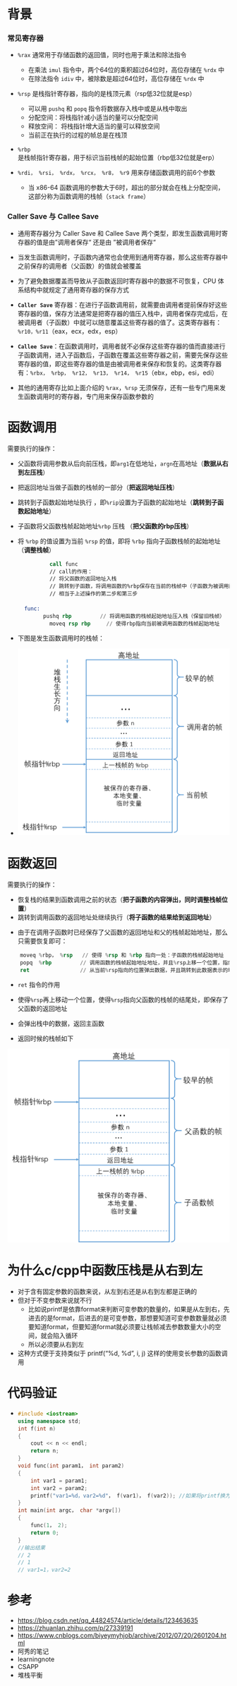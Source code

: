 # 背景

### 常见寄存器

+ `%rax` 通常用于存储函数的返回值，同时也用于乘法和除法指令
  + 在乘法 `imul` 指令中，两个64位的乘积超过64位时，高位存储在 `%rdx` 中
  + 在除法指令 `idiv` 中，被除数是超过64位时，高位存储在 `%rdx` 中

+ `%rsp` 是栈指针寄存器，指向的是栈顶元素（rsp低32位就是esp）
  + 可以用 `pushq` 和 `popq` 指令将数据存入栈中或是从栈中取出
  + 分配空间：将栈指针减小适当的量可以分配空间
  + 释放空间： 将栈指针增大适当的量可以释放空间
  + 当前正在执行的过程的帧总是在栈顶

+ `%rbp` 是栈帧指针寄存器，用于标识当前栈帧的起始位置（rbp低32位就是erp）
+ `%rdi， %rsi， %rdx， %rcx， %r8， %r9` 用来存储函数调用的前6个参数
  + 当 x86-64 函数调用的参数大于6时，超出的部分就会在栈上分配空间，这部分称为函数调用的栈帧（`stack frame`）






### Caller Save 与 Callee Save

- 通用寄存器分为  Caller Save 和  Callee Save 两个类型，即发生函数调用时寄存器的值是由”调用者保存“ 还是由 ”被调用者保存“
- 当发生函数调用时，子函数内通常也会使用到通用寄存器，那么这些寄存器中之前保存的调用者（父函数）的值就会被覆盖
- 为了避免数据覆盖而导致从子函数返回时寄存器中的数据不可恢复，CPU 体系结构中就规定了通用寄存器的保存方式



- **`Caller Save`**  寄存器：在进行子函数调用前，就需要由调用者提前保存好这些寄存器的值，保存方法通常是把寄存器的值压入栈中，调用者保存完成后，在被调用者（子函数）中就可以随意覆盖这些寄存器的值了。这类寄存器有：`%r10，%r11`（eax，ecx，edx，esp）

- **`Callee Save`**：在函数调用时，调用者就不必保存这些寄存器的值而直接进行子函数调用，进入子函数后，子函数在覆盖这些寄存器之前，需要先保存这些寄存器的值，即这些寄存器的值是由被调用者来保存和恢复的。这类寄存器有：`%rbx， %rbp， %r12， %r13， %r14， %r15`（ebx，ebp，esi，edi）



- 其他的通用寄存比如上面介绍的 `%rax`，`%rsp` 无须保存，还有一些专门用来发生函数调用时的寄存器，专门用来保存函数参数的







# 函数调用

需要执行的操作：

+ 父函数将调用参数从后向前压栈，即`arg1`在低地址，`argn`在高地址（**数据从右到左压栈**）

+ 把返回地址当做子函数的栈帧的一部分（**把返回地址压栈**）

+ 跳转到子函数起始地址执行 ，即`%rip`设置为子函数的起始地址（**跳转到子函数起始地址**）

+ 子函数将父函数栈帧起始地址`%rbp` 压栈 （**把父函数的rbp压栈**）

+ 将 `%rbp` 的值设置为当前 `%rsp` 的值，即将 `%rbp` 指向子函数栈帧的起始地址（**调整栈帧**）

  ```asm
    		call func
    		// call的作用：
    		// 将父函数的返回地址入栈
    		// 跳转到子函数，将调用函数的%rbp保存在当前的栈帧中（子函数为被调用函数）
    		// 相当于上述操作的第二步和第三步
  
    func:
          pushq rbp         // 将调用函数的栈帧起始地址压入栈（保留旧栈帧）
        	moveq rsp rbp     // 使得rbp指向当前被调用函数的栈帧起始地址
  ```



- 下图是发生函数调用时的栈帧：

- ![ ](image\stack_frame.png)







# 函数返回

需要执行的操作：

+ 恢复栈的结果到函数调用之前的状态（**把子函数的内容弹出，同时调整栈帧位置**）
+ 跳转到调用函数的返回地址处继续执行（**将子函数的结果给到返回地址**）



- 由于在调用子函数时已经保存了父函数的返回地址和父的栈帧起始地址，那么只需要恢复即可：

```asm
    moveq %rbp， %rsp   // 使得 %rsp 和 %rbp 指向一处：子函数的栈帧起始地址 
    popq  %rbp         // 调用函数的栈帧起始地址地址，并且%rsp上移一个位置，指向返回地址
    ret				   // 从当前%rsp指向的位置弹出数据，并且跳转到此数据表示的地址处，即返回父函数
```

-  `ret` 指令的作用

  + 使得`%rsp`再上移动一个位置，使得`%rsp`指向父函数的栈帧的结尾处，即保存了父函数的返回地址

  + 会弹出栈中的数据，返回主函数




- 返回时候的栈帧如下

![ ](image\stack_frame_2.png)







# 为什么c/cpp中函数压栈是从右到左

- 对于含有固定参数的函数来说，从左到右还是从右到左都是正确的
- 但对于不变参数来说就不行
  - 比如说printf是依靠format来判断可变参数的数量的，如果是从左到右，先进去的是format，后进去的是可变参数，那想要知道可变参数数量就必须要知道format，但要知道format就必须要让栈帧减去参数数量大小的空间，就会陷入循环
  - 所以必须要从右到左
- 这种方式便于支持类似于 printf(“%d, %d”, i, j) 这样的使用变长参数的函数调用







# 代码验证

- ```cpp
  #include <iostream>
  using namespace std;
  int f(int n)
  {
      cout << n << endl;
      return n;
  }
  void func(int param1， int param2)
  {
      int var1 = param1;
      int var2 = param2;
      printf("var1=%d，var2=%d"， f(var1)， f(var2)); //如果将printf换为cout进行输出，输出结果则刚好相反
  }
  int main(int argc， char *argv[])
  {
      func(1， 2);
      return 0;
  }
  //输出结果
  // 2
  // 1
  // var1=1，var2=2
  ```







# 参考

- https://blog.csdn.net/qq_44824574/article/details/123463635
- https://zhuanlan.zhihu.com/p/27339191
- https://www.cnblogs.com/biyeymyhjob/archive/2012/07/20/2601204.html
- 阿秀的笔记
- learningnote
- CSAPP
- 堆栈平衡